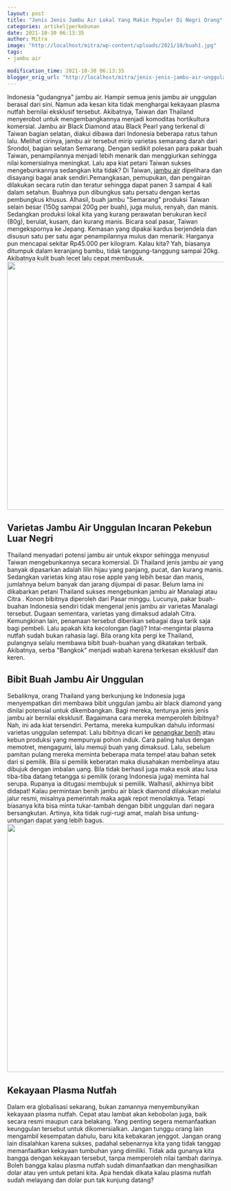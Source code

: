 ```yaml
---
layout: post
title: "Jenis Jenis Jambu Air Lokal Yang Makin Populer Di Negri Orang"
categories: artikel|perkebunan
date: 2021-10-30 06:13:35
author: Mitra
image: "http://localhost/mitra/wp-content/uploads/2021/10/buah1.jpg"
tags:
- jambu air

modification_time: 2021-10-30 06:13:35
blogger_orig_url: "http://localhost/mitra/jenis-jenis-jambu-air-unggulan.html"
---
```


Indonesia "gudangnya" jambu air. Hampir semua jenis jambu air unggulan berasal dari sini. Namun ada kesan kita tidak menghargai kekayaan plasma nutfah bernilai eksklusif tersebut. Akibatnya, Taiwan dan Thailand menyerobot untuk mengembangkannya menjadi komoditas hortikultura komersial.
Jambu air Black Diamond atau Black Pearl yang terkenal di Taiwan bagian selatan, diakui dibawa dari Indonesia beberapa ratus tahun lalu. Melihat cirinya, jambu air tersebut mirip varietas semarang darah dari Srondol, bagian selatan Semarang.
Dengan sedikit polesan para pakar buah Taiwan, penampilannya menjadi lebih menarik dan menggiurkan sehingga nilai komersialnya meningkat. Lalu apa kiat petani Taiwan sukses mengebunkannya sedangkan kita tidak?
Di Taiwan, <a href="http://plantamor.com/species/info/syzygium/aqueum">jambu air</a> dipelihara dan disayangi bagai anak sendiri.Pemangkasan, pemupukan, dan pengairan dilakukan secara rutin dan teratur sehingga dapat panen 3 sampai 4 kali dalam setahun. Buahnya pun dibungkus satu persatu dengan kertas pembungkus khusus.
Alhasil, buah jambu "Semarang" produksi Taiwan selain besar (150g sampai 200g per buah), juga mulus, renyah, dan manis. Sedangkan produksi lokal kita yang kurang perawatan berukuran kecil (80g), berulat, kusam, dan kurang manis.
Bicara soal pasar, Taiwan mengekspornya ke Jepang. Kemasan yang dipakai kardus berjendela dan disusun satu per satu agar penampilannya mulus dan menarik.
Harganya pun mencapai sekitar Rp45.000 per kilogram. Kalau kita? Yah, biasanya ditumpuk dalam keranjang bambu, tidak tanggung-tanggung sampai 20kg. Akibatnya kulit buah lecet lalu cepat membusuk.
<img class="aligncenter wp-image-14550 size-large" src="http://127.0.0.1/mitra/wp-content/uploads/2021/10/jambu-air1-1024x576.jpg" alt="" width="1024" height="576" />
<h2 id="Saling">Varietas Jambu Air Unggulan Incaran Pekebun Luar Negri</h2>
Thailand menyadari potensi jambu air untuk ekspor sehingga menyusul Taiwan mengebunkannya secara komersial. Di Thailand jenis jambu air yang banyak dipasarkan adalah lilin hijau yang panjang, pucat, dan kurang manis.
Sedangkan varietas king atau rose apple yang lebih besar dan manis, jumlahnya belum banyak dan jarang dijumpai di pasar.
Belum lama ini dikabarkan petani Thailand sukses mengebunkan jambu air Manalagi atau Citra . Konon bibitnya diperoleh dari Pasar minggu.
Lucunya, pakar buah-buahan Indonesia sendiri tidak mengenal jenis jambu air varietas Manalagi tersebut. Dugaan sementara, varietas yang dimaksud adalah Citra. Kemungkinan lain, penamaan tersebut diberikan sebagai daya tarik saja bagi pembeli. Lalu apakah kita kecolongan (lagi)?
Intai-mengintai plasma nutfah sudah bukan rahasia lagi. Bila orang kita pergi ke Thailand, pulangnya selalu membawa bibit buah-buahan yang dikatakan terbaik. Akibatnya, serba "Bangkok" menjadi wabah karena terkesan eksklusif dan keren.
<h2>Bibit Buah Jambu Air Unggulan</h2>
Sebaliknya, orang Thailand yang berkunjung ke Indonesia juga menyempatkan diri membawa bibit unggulan jambu air black diamond yang dinilai potensial untuk dikembangkan. Bagi mereka, tentunya jenis jenis jambu air bernilai eksklusif.
Bagaimana cara mereka memperoleh bibitnya? Nah, ini ada kiat tersendiri. Pertama, mereka kumpulkan dahulu informasi varietas unggulan setempat. Lalu bibitnya dicari ke <a href="https://www.frontiersin.org/articles/10.3389/fphar.2018.00566/full#h2">penangkar benih</a> atau kebun produksi yang mempunyai pohon induk.
Cara paling halus dengan memotret, mengagumi, lalu memuji buah yang dimaksud. Lalu, sebelum pamitan pulang mereka meminta beberapa mata tempel atau bahan setek dari si pemilik. Bila si pemilik keberatan maka diusahakan membelinya atau dibujuk dengan imbalan uang.
Bila tidak berhasil juga maka esok atau lusa tiba-tiba datang tetangga si pemilik (orang Indonesia juga) meminta hal serupa. Rupanya ia ditugasi membujuk si pemilik. Walhasil, akhirnya bibit didapat!
Kalau permintaan benih jambu air black diamond dilakukan melalui jalur resmi, misalnya pemerintah maka agak repot menolaknya. Tetapi biasanya kita bisa minta tukar-tambah dengan bibit unggulan dari negara bersangkutan. Artinya, kita tidak rugi-rugi amat, malah bisa untung-untungan dapat yang lebih bagus.
<a href="http://127.0.0.1/mitra/wp-content/uploads/2021/10/jambu1.jpg"><img class="aligncenter wp-image-14549 size-large" src="http://127.0.0.1/mitra/wp-content/uploads/2021/10/jambu1-1024x576.jpg" alt="" width="1024" height="576" /></a>
<h2 id="cepat">Kekayaan Plasma Nutfah</h2>
Dalam era globalisasi sekarang, bukan zamannya menyembunyikan kekayaan plasma nutfah. Cepat atau lambat akan kebobolan juga, baik secara resmi maupun cara belakang. Yang penting segera memanfaatkan keunggulan tersebut untuk dikomersialkan. Jangan tunggu orang lain mengambil kesempatan dahulu, baru kita kebakaran jenggot.
Jangan orang lain disalahkan karena sukses, padahal sebenarnya kita yang tidak tanggap memanfaatkan kekayaan tumbuhan yang dimiliki. Tidak ada gunanya kita bangga dengan kekayaan tersebut, tanpa memperoleh nilai tambah darinya.
Boleh bangga kalau plasma nutfah sudah dimanfaatkan dan menghasilkan dolar atau yen untuk petani kita. Apa hendak dikata kalau plasma nutfah sudah melayang dan dolar pun tak kunjung datang?
